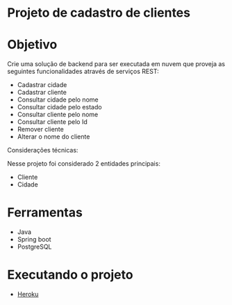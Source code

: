 # Projeto de cadastro de clientes

# Objetivo

Crie uma solução de backend para ser executada em nuvem que proveja as seguintes funcionalidades através de serviços REST:

 + 	Cadastrar cidade 
 +	Cadastrar cliente 
 +	Consultar cidade pelo nome 
 +	Consultar cidade pelo estado 
 + Consultar cliente pelo nome 
 +	Consultar cliente pelo Id 
 +	Remover cliente 
 +	Alterar o nome do cliente 

 Considerações técnicas: 
 
 Nesse projeto foi considerado 2 entidades principais:
 
  + Cliente
  + Cidade
  
# Ferramentas 
  +  Java
  + Spring boot
  + PostgreSQL 

# Executando o projeto
  + [Heroku](https://aw-cadastros-api.herokuapp.com/swagger-ui/index.html?configUrl=/v3/api-docs/swagger-config)
  

